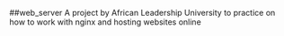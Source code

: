 ##web_server A project by African Leadership University to practice on how to work with nginx and hosting websites online
